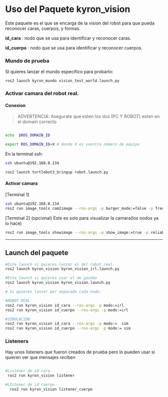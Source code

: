 # Uso del Paquete kyron_vision


Este paquete es el que se encarga de la vision del robot para que pueda reconocer caras, cuerpos, y formas.

**id_cara** : nodo que se usa para identificar y reconocer  caras.

**id_cuerpo** : nodo que se usa para identificar y reconocer cuerpos.

### Mundo de prueba

SI quieres lanzar el mundo especifico para probarlo:

```
ros2 launch kyron_mundo vision_test_world.launch.py 

```

### Activar camara del robot real.

#### Conexion

>ADVERTENCIA:
> Asegurate que esten los dos (PC Y ROBOT) esten en el domain correcto

```bash

echo  $ROS_DOMAIN_ID

export ROS_DOMAIN_ID=X # donde X es vuestro número de equipo

```


En la terminal ssh:
```bash
ssh ubuntu@192.168.0.134

ros2 launch turtlebot3_bringup robot.launch.py
```

#### Activar camara

[Terminal 1]
```bash
ssh ubuntu@192.168.0.134
ros2 run image_tools cam2image --ros-args -p burger_mode:=false -p frequency:=10.0 -p reliability:=best_effort 


```
[Terminal 2] (opcional)
Este es solo para visualizar la camara(los nodos ya lo hace)
```bash
ros2 run image_tools showimage --ros-args -p show_image:=true -p reliability:=best_effort 
```
---



## Launch del paquete

```bash
#Este launch si quieres lanzar el del robot real.
ros2 launch kyron_vision kyron_vision_irl.launch.py

#Este launch si quieres usar el de gazebo
ros2 launch kyron_vision kyron_vision.launch.py

# Si quieres lanzar por separado cada nodo:

#ROBOT REAL
ros2 run kyron_vision id_cara --ros-args -p modo:=irl 
ros2 run kyron_vision id_cuerpo --ros-args -p modo:=irl

#SIMULACION
ros2 run kyron_vision id_cara --ros-args -p modo:=  sim
ros2 run kyron_vision id_cuerpo --ros-args -p modo:= sim

```
### Listeners
Hay unos listeners que fueron creados de prueba pero lo pueden usar si quieren ver que mensajes reciben
```bash

#Listener de id cara
 ros2 run kyron_vision listener

#LIstener de id cuerpo
  ros2 run kyron_vision listener_cuerpo

```
